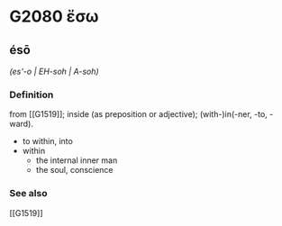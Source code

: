 # G2080 ἔσω

## ésō

_(es'-o | EH-soh | A-soh)_

### Definition

from [[G1519]]; inside (as preposition or adjective); (with-)in(-ner, -to, -ward).

- to within, into
- within
  - the internal inner man
  - the soul, conscience

### See also

[[G1519]]

